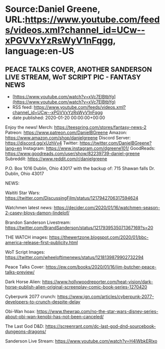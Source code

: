 # Source:Daniel Greene, URL:https://www.youtube.com/feeds/videos.xml?channel_id=UCw--xPGVVxYzRsWyV1nFqgg, language:en-US

## PEACE TALKS COVER, ANOTHER SANDERSON LIVE STREAM, WoT SCRIPT PIC - FANTASY NEWS
 - [https://www.youtube.com/watch?v=xVc7ElBtbYg](https://www.youtube.com/watch?v=xVc7ElBtbYg)
 - RSS feed: https://www.youtube.com/feeds/videos.xml?channel_id=UCw--xPGVVxYzRsWyV1nFqgg
 - date published: 2020-01-20 00:00:00+00:00

Enjoy the news! 
Merch: https://teespring.com/stores/fantasy-news-2
Patreon: https://www.patreon.com/DanielBGreene
Amazon: https://www.amazon.com/shop/danielgreene
Discord Server: https://discord.gg/xUzhVv4
Twitter: https://twitter.com/DanielBGreene?lang=en
Instagram: https://www.instagram.com/dgreene101/
GoodReads: https://www.goodreads.com/user/show/82239739-daniel-greene
Subreddit: https://www.reddit.com/r/danielgreene
 
P.O. Box 1016 Dublin, Ohio 43017
with the backup of:
715 Shawan falls Dr. Dublin, Ohio 43017

NEWS: 

Waititi Star Wars: https://twitter.com/DiscussingFilm/status/1217942706317594624

Watchmen latest news: https://decider.com/2020/01/16/watchmen-season-2-casey-bloys-damon-lindelof/

Brandon Sanderson Livestream: https://twitter.com/BrandSanderson/status/1217939535071367169?s=20

THE WATCH images: https://thewertzone.blogspot.com/2020/01/bbc-america-release-first-publicity.html

WoT Script Images: https://twitter.com/wheeloftimenews/status/1218139879902732294

Peace Talks Cover: https://ew.com/books/2020/01/16/jim-butcher-peace-talks-preview/

Dark Horse Alien: https://www.hollywoodreporter.com/heat-vision/dark-horse-publish-alien-original-screenplay-comic-book-series-1270420

Cyberpunk 2077 crunch: https://www.ign.com/articles/cyberpunk-2077-developers-to-crunch-despite-delay

Obi-Wan hoax: https://www.thewrap.com/no-the-star-wars-disney-series-about-obi-wan-kenobi-has-not-been-canceled/

The Last God D&D: https://screenrant.com/dc-last-god-dnd-sourcebook-dungeons-dragons/

Sanderson Live Stream: https://www.youtube.com/watch?v=H4lWbkERlxo

